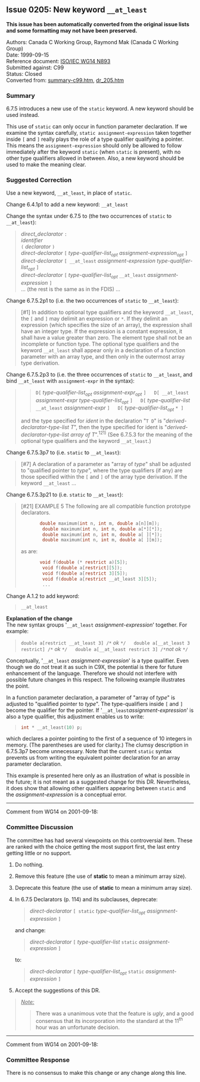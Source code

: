 ## Issue 0205: New keyword `__at_least`

**This issue has been automatically converted from the original issue lists and some formatting may not have been preserved.**

Authors: Canada C Working Group, Raymond Mak (Canada C Working Group)  
Date: 1999-09-15  
Reference document: [ISO/IEC WG14 N893](https://www.open-std.org/jtc1/sc22/wg14/www/docs/n893.htm)  
Submitted against: C99  
Status: Closed  
Converted from: [summary-c99.htm](https://www.open-std.org/jtc1/sc22/wg14/www/docs/summary-c99.htm), [dr_205.htm](https://www.open-std.org/jtc1/sc22/wg14/www/docs/dr_205.htm)

### Summary

6.7.5 introduces a new use of the `static` keyword. A new keyword should be used
instead.

This use of `static` can only occur in function parameter declaration. If we
examine the syntax carefully, `static assignment-expression` taken together
inside `[` and `]` really plays the role of a type qualifier qualifying a
pointer. This means the `assignment-expression` should only be allowed to follow
immediately after the keyword `static` (when `static` is present), with no other
type qualifiers allowed in between. Also, a new keyword should be used to make
the meaning clear.

### Suggested Correction

Use a new keyword, `__at_least`, in place of `static`.

Change 6.4.1p1 to add a new keyword: `__at_least`

Change the syntax under 6.7.5 to (the two occurrences of `static` to
`__at_least`):

> *direct\_declarator* `:`  
> *identifier*  
> `(` *declarator* `)`  
> *direct-declarator* `[` *type-qualifier-list<sub>opt</sub>
> assignment-expression<sub>opt</sub>* `]`  
> *direct-declarator* `[ __at_least` *assignment-expression
> type-qualifier-list<sub>opt</sub>* `]`  
> *direct-declarator* `[` *type-qualifier-list<sub>opt</sub>* `__at_least`
> *assignment-expression* `]`  
> ... (the rest is the same as in the FDIS) ...

Change 6.7.5.2p1 to (i.e. the two occurrences of `static` to `__at_least`):

> \[#1] In addition to optional type qualifiers and the keyword `__at_least`, the
> `[` and `]` may delimit an expression or `*`. If they delimit an expression
> (which specifies the size of an array), the expression shall have an integer
> type. If the expression is a constant expression, it shall have a value greater
> than zero. The element type shall not be an incomplete or function type. The
> optional type qualifiers and the keyword `__at_least` shall appear only in a
> declaration of a function parameter with an array type, and then only in the
> outermost array type derivation.

Change 6.7.5.2p3 to (i.e. the three occurrences of `static` to `__at_least`, and
bind `__at_least` with `assignment-expr` in the syntax):

> > `D[` *type-qualifier-list<sub>opt</sub> assignment-expr<sub>opt</sub>* `]  
> > D[ __at_least` *assignment-expr type-qualifier-list<sub>opt</sub>* `]  
> > D[` *type-qualifier-list* `__at_least` *assignment-expr* `]  
> > D[` *type-qualifier-list<sub>opt</sub>* `* ]`
>
> and the type specified for *ident* in the declaration "`T D`" is
> "*derived-declarator-type-list T*", then the type specified for ident is
> "*derived-declarator-type-list array of T*".<sup>121\)</sup> (See 6.7.5.3 for
> the meaning of the optional type qualifiers and the keyword `__at_least`.)

Change 6.7.5.3p7 to (i.e. `static` to `__at_least`):

> \[#7] A declaration of a parameter as "array of *type*" shall be adjusted to
> "qualified pointer to *type*", where the type qualifiers (if any) are those
> specified within the `[` and `]` of the array type derivation. If the keyword
> `__at_least` ...

Change 6.7.5.3p21 to (i.e. `static` to `__at_least`):

> \[#21] EXAMPLE 5 The following are all compatible function prototype
> declarators.
>
> ```c
>        double maximum(int n, int m, double a[n][m]);
>         double maximum(int n, int m, double a[*][*]);
>         double maximum(int n, int m, double a[ ][*]);
>         double maximum(int n, int m, double a[ ][m]);
> ```
>
> as are:
>
> ```c
>        void f(double (* restrict a)[5]);
>         void f(double a[restrict][5]);
>         void f(double a[restrict 3][5]);
>         void f(double a[restrict __at_least 3][5]);
>         ...
> ```

Change A.1.2 to add keyword:

> ```c
> __at_least
> ```

**Explanation of the change**  
The new syntax groups '`__at_least` *assignment-expression*' together. For
example:

> `double a[restrict __at_least 3] /*` *ok* `*/  
> double a[__at_least 3 restrict] /*` *ok* `*/  
> double a[__at_least restrict 3] /*`*not ok* `*/`

Conceptually, '`__at_least` *assignment-expression*' is a type qualifier. Even
though we do not treat it as such in C9X, the potential is there for future
enhancement of the language. Therefore we should not interfere with possible
future changes in this respect. The following example illustrates the point.

In a function parameter declaration, a parameter of "array of *type*" is
adjusted to "qualified pointer to *type*". The type-qualifiers inside `[` and
`]` become the qualifier for the pointer. If
'`__at_least`*assignment-expression*' is also a type qualifier, this adjustment
enables us to write:

> ```c
> int * __at_least(10) p;
> ```

which declares a pointer pointing to the first of a sequence of 10 integers in
memory. (The parentheses are used for clarity.) The clumsy description in
6.7.5.3p7 become unnecessary. Note that the current `static` syntax prevents us
from writing the equivalent pointer declaration for an array parameter
declaration.

This example is presented here only as an illustration of what is possible in
the future; it is not meant as a suggested change for this DR. Nevertheless, it
does show that allowing other qualifiers appearing between `static` and the
*assignment-expression* is a conceptual error.

---

Comment from WG14 on 2001-09-18:

### Committee Discussion

The committee has had several viewpoints on this controversial item. These are
ranked with the choice getting the most support first, the last entry getting
little or no support.

1. Do nothing.
2. Remove this feature (the use of **static** to mean a minimum array size).
3. Deprecate this feature (the use of **static** to mean a minimum array size).
4. In 6.7.5 Declarators (p. 114\) and its subclauses, deprecate:
   > *direct-declarator* `[ static` *type-qualifier-list<sub>opt</sub>
   > assignment-expression* `]`

   and change:
   > *direct-declarator* `[` *type-qualifier-list* `static` *assignment-expression*
   > `]`

   to:
   > *direct-declarator* `[` *type-qualifier-list<sub>opt</sub>* `static`
   > *assignment-expression* `]`
5. Accept the suggestions of this DR.

> *<u>Note:</u>*
>
> > There was a unanimous vote that the feature is *ugly*, and a good consensus that
> > its incorporation into the standard at the 11<sup>th</sup> hour was an
> > unfortunate decision.

---

Comment from WG14 on 2001-09-18:

### Committee Response

There is no consensus to make this change or any change along this line.
